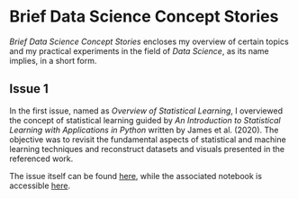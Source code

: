 # Brief Data Science Concept Stories

_Brief Data Science Concept Stories_ encloses my overview of certain topics and my practical experiments in the field of _Data Science_, as its name implies, in a short form.

## Issue 1

In the first issue, named as _Overview of Statistical Learning_, I overviewed the concept of statistical learning guided by _An Introduction to Statistical Learning with Applications in Python_ written by James et al. (2020). The objective was to revisit the fundamental aspects of statistical and machine learning techniques and reconstruct datasets and visuals presented in the referenced work.

The issue itself can be found [here](./overview-of-statistical-learning/Brief%20Data%20Science%20Concepts%20-%20Overview%20of%20Statistical%20Learning.pdf), while the associated notebook is accessible [here](https://colab.research.google.com/github/matthew-balogh/bdscs/blob/main/overview-of-statistical-learning/overview-of-statistical-learning.ipynb).

